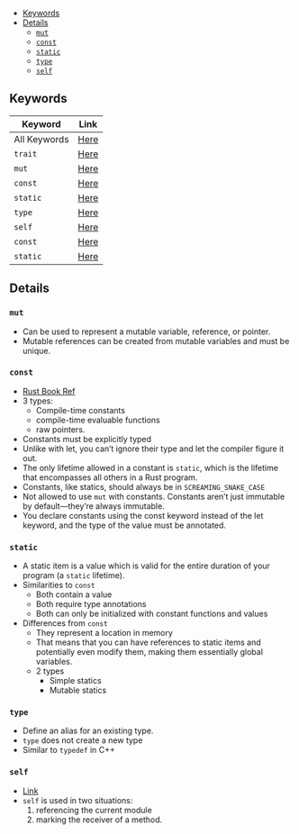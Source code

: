 - [Keywords](#keywords)
- [Details](#details)
  - [`mut`](#mut)
  - [`const`](#const)
  - [`static`](#static)
  - [`type`](#type)
  - [`self`](#self)

## Keywords
| Keyword      | Link                                                      |
| ------------ | --------------------------------------------------------- |
| All Keywords | [Here](https://doc.rust-lang.org/std/index.html#keywords) |
| `trait`      | [Here](https://doc.rust-lang.org/std/keyword.trait.html)  |
| `mut`        | [Here](https://doc.rust-lang.org/std/keyword.mut.html)    |
| `const`      | [Here](https://doc.rust-lang.org/std/keyword.const.html)  |
| `static`     | [Here](https://doc.rust-lang.org/std/keyword.static.html) |
| `type`      | [Here](https://doc.rust-lang.org/std/keyword.type.html)  |
| `self`        | [Here](https://doc.rust-lang.org/std/keyword.self.html)    |
| `const`      | [Here](https://doc.rust-lang.org/std/keyword.const.html)  |
| `static`     | [Here](https://doc.rust-lang.org/std/keyword.static.html) |


## Details

### `mut`
* Can be used to represent a mutable variable, reference, or pointer.
* Mutable references can be created from mutable variables and must be unique.

### `const`
* [Rust Book Ref](https://doc.rust-lang.org/book/ch03-01-variables-and-mutability.html#constants)
* 3 types:
  * Compile-time constants
  * compile-time evaluable functions
  * raw pointers.
* Constants must be explicitly typed
* Unlike with let, you can’t ignore their type and let the compiler figure it out.
* The only lifetime allowed in a constant is `static`, which is the lifetime that encompasses all others in a Rust program.
* Constants, like statics, should always be in `SCREAMING_SNAKE_CASE`
* Not allowed to use `mut` with constants. Constants aren’t just immutable by default—they’re always immutable. 
* You declare constants using the const keyword instead of the let keyword, and the type of the value must be annotated.

### `static`
* A static item is a value which is valid for the entire duration of your program (a `static` lifetime).
* Similarities to `const`
  * Both contain a value
  * Both require type annotations
  * Both can only be initialized with constant functions and values
* Differences from `const`
  * They represent a location in memory
  * That means that you can have references to static items and potentially even modify them, making them essentially global variables.
  * 2 types
    * Simple statics
    * Mutable statics

### `type`
* Define an alias for an existing type.
* `type` does not create a new type
* Similar to `typedef` in C++

### `self`
* [Link](https://doc.rust-lang.org/std/keyword.self.html)
* `self` is used in two situations:
  1. referencing the current module
  2. marking the receiver of a method.

